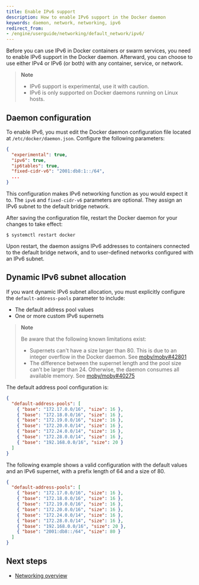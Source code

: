 ```yaml
---
title: Enable IPv6 support
description: How to enable IPv6 support in the Docker daemon
keywords: daemon, network, networking, ipv6
redirect_from:
- /engine/userguide/networking/default_network/ipv6/
---
```


Before you can use IPv6 in Docker containers or swarm services, you need to
enable IPv6 support in the Docker daemon. Afterward, you can choose to use
either IPv4 or IPv6 (or both) with any container, service, or network.

> **Note**
>
> - IPv6 support is experimental, use it with caution.
> - IPv6 is only supported on Docker daemons running on Linux hosts.

## Daemon configuration

To enable IPv6, you must edit the Docker daemon configuration file located at
`/etc/docker/daemon.json`. Configure the following parameters:

```json
{
  "experimental": true,
  "ipv6": true,
  "ip6tables": true,
  "fixed-cidr-v6": "2001:db8:1::/64",
  ...
}
```

This configuration makes IPv6 networking function as you would expect it to.
The `ipv6` and `fixed-cidr-v6` parameters are optional.
They assign an IPv6 subnet to the default bridge network.

After saving the configuration file, restart the Docker daemon for your
changes to take effect:

```console
$ systemctl restart docker
```

Upon restart, the daemon assigns IPv6 addresses to containers connected to the
default bridge network, and to user-defined networks configured with an IPv6 subnet.

## Dynamic IPv6 subnet allocation

If you want dynamic IPv6 subnet allocation, you must explicitly configure the
`default-address-pools` parameter to include:

- The default address pool values
- One or more custom IPv6 supernets

> **Note**
>
> Be aware that the following known limitations exist:
>
> - Supernets can't have a size larger than 80. This is due to an integer
>   overflow in the Docker daemon. See
>   [moby/moby#42801](https://github.com/moby/moby/issues/42801)
> - The difference between the supernet length and the pool size can't be
>   larger than 24. Otherwise, the daemon consumes all available memory. See
>   [moby/moby#40275](https://github.com/moby/moby/issues/40275)

The default address pool configuration is:

```json
{
  "default-address-pools": [
    { "base": "172.17.0.0/16", "size": 16 },
    { "base": "172.18.0.0/16", "size": 16 },
    { "base": "172.19.0.0/16", "size": 16 },
    { "base": "172.20.0.0/14", "size": 16 },
    { "base": "172.24.0.0/14", "size": 16 },
    { "base": "172.28.0.0/14", "size": 16 },
    { "base": "192.168.0.0/16", "size": 20 }
  ]
}
```

The following example shows a valid configuration with the default values and
an IPv6 supernet, with a prefix length of 64 and a size of 80.

```json
{
  "default-address-pools": [
    { "base": "172.17.0.0/16", "size": 16 },
    { "base": "172.18.0.0/16", "size": 16 },
    { "base": "172.19.0.0/16", "size": 16 },
    { "base": "172.20.0.0/16", "size": 16 },
    { "base": "172.24.0.0/14", "size": 16 },
    { "base": "172.28.0.0/14", "size": 16 },
    { "base": "192.168.0.0/16", "size": 20 },
    { "base": "2001:db8::/64", "size": 80 }
  ]
}
```


## Next steps

- [Networking overview](../../network/index.md)
